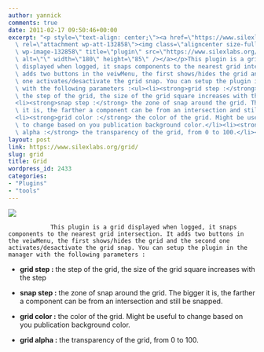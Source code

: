 ```yaml
---
author: yannick
comments: true
date: 2011-02-17 09:50:46+00:00
excerpt: "<p style=\"text-align: center;\"><a href=\"https://www.silexlabs.org/2433/exchange/exchange-silex/tools/grid/attachment/plugin/\"\
  \ rel=\"attachment wp-att-132858\"><img class=\"aligncenter size-full\
  \ wp-image-132858\" title=\"plugin\" src=\"https://www.silexlabs.org/wp-content/uploads/2011/02/plugin61.png\"\
  \ alt=\"\" width=\"180\" height=\"85\" /></a></p>This plugin is a grid\
  \ displayed when logged, it snaps components to the nearest grid intersection. It\
  \ adds two buttons in the veiwMenu, the first shows/hides the grid and the second\
  \ one activates/desactivate the grid snap. You can setup the plugin in the manager\
  \ with the following parameters :<ul><li><strong>grid step :</strong>\
  \ the step of the grid, the size of the grid square increases with the step</li>\
  <li><strong>snap step :</strong> the zone of snap around the grid. The bigger\
  \ it is, the farther a component can be from an intersection and still be snapped.</li>\
  <li><strong>grid color :</strong> the color of the grid. Might be useful\
  \ to change based on you publication background color.</li><li><strong>grid\
  \ alpha :</strong> the transparency of the grid, from 0 to 100.</li></ul>"
layout: post
link: https://www.silexlabs.org/grid/
slug: grid
title: Grid
wordpress_id: 2433
categories:
- "Plugins"
- "tools"
---
```


[
				![](https://www.silexlabs.org/wp-content/uploads/2011/02/plugin61.png)](https://www.silexlabs.org/2433/exchange/exchange-silex/tools/grid/attachment/plugin/)


				This plugin is a grid displayed when logged, it snaps components to the nearest grid intersection. It adds two buttons in the veiwMenu, the first shows/hides the grid and the second one activates/desactivate the grid snap. You can setup the plugin in the manager with the following parameters :




  * **grid step :** the step of the grid, the size of the grid square increases with the step


  * **snap step :** the zone of snap around the grid. The bigger it is, the farther a component can be from an intersection and still be snapped.


  * **grid color :** the color of the grid. Might be useful to change based on you publication background color.


  * **grid alpha :** the transparency of the grid, from 0 to 100.


